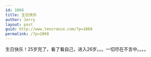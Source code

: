 ```yaml
---
id: 1068
title: 生日快乐
author: Jerry
layout: post
guid: http://www.tencrance.com/?p=1068
permalink: /?p=1068
---
```

生日快乐！25岁完了，看了看自己，进入26岁。。。一切尽在不言中。。。。